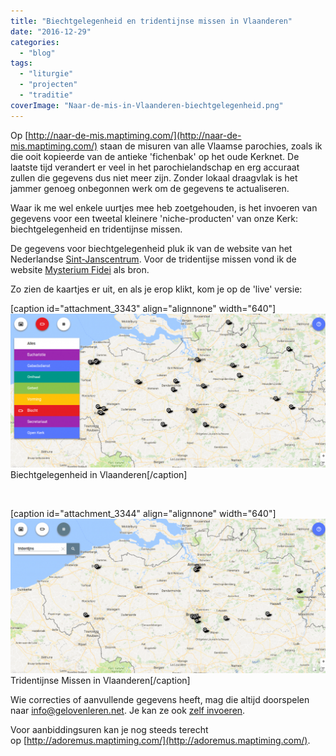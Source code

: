 ```yaml
---
title: "Biechtgelegenheid en tridentijnse missen in Vlaanderen"
date: "2016-12-29"
categories: 
  - "blog"
tags: 
  - "liturgie"
  - "projecten"
  - "traditie"
coverImage: "Naar-de-mis-in-Vlaanderen-biechtgelegenheid.png"
---
```


Op [http://naar-de-mis.maptiming.com/](http://naar-de-mis.maptiming.com/) staan de misuren van alle Vlaamse parochies, zoals ik die ooit kopieerde van de antieke 'fichenbak' op het oude Kerknet. De laatste tijd verandert er veel in het parochielandschap en erg accuraat zullen die gegevens dus niet meer zijn. Zonder lokaal draagvlak is het jammer genoeg onbegonnen werk om de gegevens te actualiseren.

Waar ik me wel enkele uurtjes mee heb zoetgehouden, is het invoeren van gegevens voor een tweetal kleinere 'niche-producten' van onze Kerk: biechtgelegenheid en tridentijnse missen.

De gegevens voor biechtgelegenheid pluk ik van de website van het Nederlandse [Sint-Janscentrum](http://sint-janscentrum.nl/index.php?p=biecht). Voor de tridentijse missen vond ik de website [Mysterium Fidei](http://tridentijnsemis.blogspot.be/) als bron.

Zo zien de kaartjes er uit, en als je erop klikt, kom je op de 'live' versie:

\[caption id="attachment\_3343" align="alignnone" width="640"\][![](images/Naar-de-mis-in-Vlaanderen-biechtgelegenheid-1024x501.png)](http://naar-de-mis.maptiming.com/50.973188,4.087053,9z,676px/all/biecht) Biechtgelegenheid in Vlaanderen\[/caption\]

 

\[caption id="attachment\_3344" align="alignnone" width="640"\][![](images/Naar-de-mis-in-Vlaanderen-tridentijns-1024x501.png)](http://naar-de-mis.maptiming.com/50.973188,4.087053,9z,676px/all/hash/tridentijns) Tridentijnse Missen in Vlaanderen\[/caption\]

Wie correcties of aanvullende gegevens heeft, mag die altijd doorspelen naar [info@gelovenleren.net](mailto:info@gelovenleren.net). Je kan ze ook [zelf invoeren](http://www.maptiming.com/nl/category/help-nl/).

Voor aanbiddingsuren kan je nog steeds terecht op [http://adoremus.maptiming.com/](http://adoremus.maptiming.com/).
